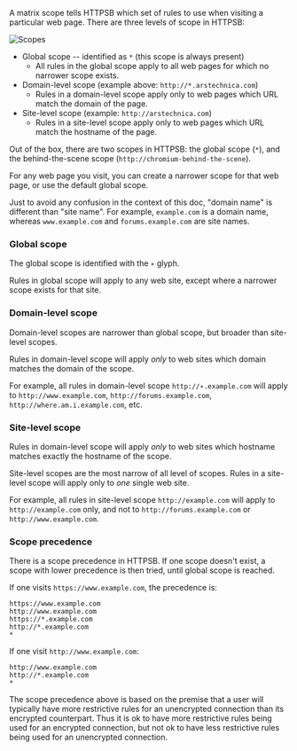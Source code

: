 A matrix scope tells HTTPSB which set of rules to use when visiting a particular web page. There are three levels of scope in HTTPSB:

![Scopes](https://raw2.github.com/gorhill/httpswitchboard/b80b342b153c0921feef9f9d0b700942bed80aff/doc/img/about-scopes-1.png)

- Global scope -- identified as `*` (this scope is always present)
    * All rules in the global scope apply to all web pages for which no narrower scope exists.
- Domain-level scope (example above: `http://*.arstechnica.com`)
    * Rules in a domain-level scope apply only to web pages which URL match the domain of the page.
- Site-level scope (example: `http://arstechnica.com`)
    * Rules in a site-level scope apply only to web pages which URL match the hostname of the page.

Out of the box, there are two scopes in HTTPSB: the global scope (`*`), and the behind-the-scene scope (`http://chromium-behind-the-scene`).

For any web page you visit, you can create a narrower scope for that web page, or use the default global scope.

Just to avoid any confusion in the context of this doc, "domain name" is different than "site name". For example, `example.com` is a domain name, whereas `www.example.com` and `forums.example.com` are site names.

### Global scope

The global scope is identified with the `∗` glyph.

Rules in global scope will apply to any web site, except where a narrower scope exists for that site.

### Domain-level scope

Domain-level scopes are narrower than global scope, but broader than site-level scopes.

Rules in domain-level scope will apply *only* to web sites which domain matches the domain of the scope.

For example, all rules in domain-level scope `http://∗.example.com` will apply to `http://www.example.com`, `http://forums.example.com`, `http://where.am.i.example.com`, etc.

### Site-level scope

Rules in domain-level scope will apply *only* to web sites which hostname matches exactly the hostname of the scope.

Site-level scopes are the most narrow of all level of scopes. Rules in a site-level scope will apply only to *one* single web site.

For example, all rules in site-level scope `http://example.com` will apply to `http://example.com` only, and not to `http://forums.example.com` or `http://www.example.com`.

### Scope precedence

There is a scope precedence in HTTPSB. If one scope doesn't exist, a scope with lower precedence is then tried, until global scope is reached.

If one visits `https://www.example.com`, the precedence is:

    https://www.example.com
    http://www.example.com
    https://*.example.com
    http://*.example.com
    *

If one visit `http://www.example.com`:

    http://www.example.com
    http://*.example.com
    *

The scope precedence above is based on the premise that a user will typically have more restrictive rules for an unencrypted connection than its encrypted counterpart. Thus it is ok to have more restrictive rules being used for an encrypted connection, but not ok to have less restrictive rules being used for an unencrypted connection.